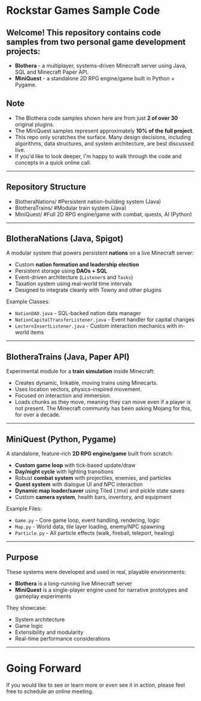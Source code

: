 # Rockstar Games Sample Code

## Welcome! This repository contains code samples from two personal game development projects:

- **Blothera** - a multiplayer, systems-driven Minecraft server using Java, SQL and Minecraft Paper API.
- **MiniQuest** - a standalone 2D RPG engine/game built in Python + Pygame.

## Note
- The Blothera code samples shown here are from just **2 of over 30** original plugins.
- The MiniQuest samples represent approximately **10% of the full project**.
- This repo only scratches the surface. Many design decisions, including algorithms, data structures, and system architecture, are best discussed live.  
- If you'd like to look deeper, I'm happy to walk through the code and concepts in a quick online call.

---

## Repository Structure
- BlotheraNations/ #Persistent nation-building system (Java)
- BlotheraTrains/ #Modular train system (Java)
- MiniQuest/ #Full 2D RPG engine/game with combat, quests, AI (Python)

---

## BlotheraNations (Java, Spigot)

A modular system that powers persistent **nations** on a live Minecraft server:

- Custom **nation formation and leadership election**
- Persistent storage using **DAOs + SQL**
- Event-driven architecture (`Listener`s and `Tasks`)
- Taxation system using real-world time intervals
- Designed to integrate cleanly with Towny and other plugins

Example Classes:
- `NationDAO.java` - SQL-backed nation data manager
- `NationCapitalTransferListener.java` - Event handler for capital changes
- `LecternInsertListener.java` - Custom interaction mechanics with in-world items

---

## BlotheraTrains (Java, Paper API)

Experimental module for a **train simulation** inside Minecraft:

- Creates dynamic, linkable, moving trains using Minecarts.
- Uses location vectors, physics-inspired movement.
- Focused on interaction and immersion.
- Loads chunks as they move, meaning they can move even if a player is not present. The Minecraft community has been asking Mojang for this, for over a decade.

---

## MiniQuest (Python, Pygame)

A standalone, feature-rich **2D RPG engine/game** built from scratch:

- **Custom game loop** with tick-based update/draw
- **Day/night cycle** with lighting transitions
- Robust **combat system** with projectiles, enemies, and particles
- **Quest system** with dialogue UI and NPC interaction
- **Dynamic map loader/saver** using Tiled (.tmx) and pickle state saves
- Custom **camera system**, health bars, inventory, and equipment

Example Files:
- `Game.py` - Core game loop, event handling, rendering, logic
- `Map.py` - World data, tile layer loading, enemy/NPC spawning
- `Particle.py` - All particle effects (walk, fireball, teleport, healing)

---

## Purpose

These systems were developed and used in real, playable environments:

- **Blothera** is a long-running live Minecraft server
- **MiniQuest** is a single-player engine used for narrative prototypes and gameplay experiments

They showcase:
- System architecture
- Game logic
- Extensibility and modularity
- Real-time performance considerations

---

# Going Forward
If you would like to see or learn more or even see it in action, please feel free to schedule an online meeting.

